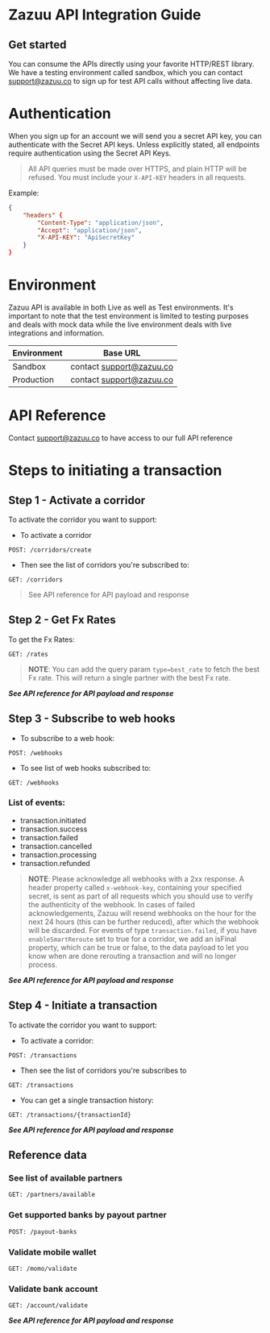 # Zazuu API Integration Guide

## Get started

You can consume the APIs directly using your favorite HTTP/REST library. We have a testing environment called sandbox, which you can contact [support@zazuu.co](mailto:support@zazuu.co) to sign up for test API calls without affecting live data.

# Authentication

When you sign up for an account we will send you a secret API key, you can authenticate with the Secret API keys. Unless explicitly stated, all endpoints require authentication using the Secret API Keys.

> All API queries must be made over HTTPS, and plain HTTP will be refused. You must include your `X-API-KEY` headers in all requests.

Example:

```json
{
	"headers" {
		"Content-Type": "application/json",
		"Accept": "application/json",
		"X-API-KEY": "ApiSecretKey"
	}
}
```

# Environment

Zazuu API is available in both Live as well as Test environments. It's important to note that the test environment is limited to testing purposes and deals with mock data while the live environment deals with live integrations and information.

| Environment | Base URL                                            |
| ----------- | --------------------------------------------------- |
| Sandbox     | contact [support@zazuu.co](mailto:support@zazuu.co) |
| Production  | contact [support@zazuu.co](mailto:support@zazuu.co) |

# API Reference

Contact [support@zazuu.co](mailto:support@zazuu.co) to have access to our full API reference

# Steps to initiating a transaction

## Step 1 - Activate a corridor

To activate the corridor you want to support:

- To activate a corridor

```
POST: /corridors/create
```

- Then see the list of corridors you're subscribed to:

```
GET: /corridors
```

> See API reference for API payload and response

## Step 2 - Get Fx Rates

To get the Fx Rates:

```
GET: /rates
```

> **NOTE**: You can add the query param `type=best_rate` to fetch the best Fx rate. This will return a single partner with the best Fx rate.

**_See API reference for API payload and response_**

## Step 3 - Subscribe to web hooks

- To subscribe to a web hook:

```
POST: /webhooks
```

- To see list of web hooks subscribed to:

```
GET: /webhooks
```

### List of events:

- transaction.initiated
- transaction.success
- transaction.failed
- transaction.cancelled
- transaction.processing
- transaction.refunded

> **NOTE**: Please acknowledge all webhooks with a 2xx response. A header property called `x-webhook-key`, containing your specified secret, is sent as part of all requests which you should use to verify the authenticity of the webhook. In cases of failed acknowledgements, Zazuu will resend webhooks on the hour for the next 24 hours (this can be further reduced), after which the webhook will be discarded. For events of type `transaction.failed`, if you have `enableSmartReroute` set to true for a corridor, we add an isFinal property, which can be true or false, to the data payload to let you know when are done rerouting a transaction and will no longer process.

**_See API reference for API payload and response_**

## Step 4 - Initiate a transaction

To activate the corridor you want to support:

- To activate a corridor:

```
POST: /transactions
```

- Then see the list of corridors you're subscribes to

```
GET: /transactions
```

- You can get a single transaction history:

```
GET: /transactions/{transactionId}
```

**_See API reference for API payload and response_**

## Reference data

### See list of available partners

```
GET: /partners/available
```

### Get supported banks by payout partner

```
POST: /payout-banks
```

### Validate mobile wallet

```
GET: /momo/validate
```

### Validate bank account

```
GET: /account/validate
```

**_See API reference for API payload and response_**
